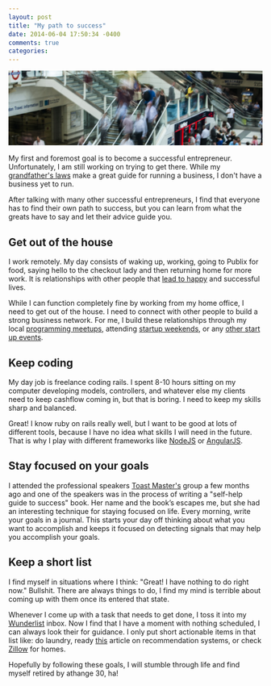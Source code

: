 ```yaml
---
layout: post
title: "My path to success"
date: 2014-06-04 17:50:34 -0400
comments: true
categories: 
---
```


<img src="/images/escalator.jpg" title="My path to success" />


My first and foremost goal is to become a successful entrepreneur.  Unfortunately, I am still working on trying to get there.  While my [grandfather's laws](/coleman-laws) make a great guide for running a business, I don't have a business yet to run.

After talking with many other successful entrepreneurs, I find that everyone has to find their own path to success, but you can learn from what the greats have to say and let their advice guide you.

## Get out of the house
I work remotely.  My day consists of waking up, working, going to Publix for food, saying hello to the checkout lady and then returning home for more work.  It is relationships with other people that [lead to happy](http://money.usnews.com/money/personal-finance/articles/2012/03/15/why-good-friends-make-you-happy) and successful lives.  

While I can function completely fine by working from my home office, I need to get out of the house.  I need to connect with other people to build a strong business network.  For me, I build these relationships through my local [programming meetups](http://www.meetup.com/find/events/?keywords=programming), attending [startup weekends](http://startupweekend.org/), or any [other start up events](startupgossip.com).

## Keep coding
My day job is freelance coding rails.  I spent 8-10 hours sitting on my computer developing models, controllers, and whatever else my clients need to keep cashflow coming in, but that is boring.  I need to keep my skills sharp and balanced.  

Great! I know ruby on rails really well, but I want to be good at lots of different tools, because I have no idea what skills I will need in the future.  That is why I play with different frameworks like [NodeJS](/blog/2014/04/30/nodejs-chat-guide/) or [AngularJS](/blog/2014/03/18/reporting-with-rails-part-1/).

## Stay focused on your goals
I attended the professional speakers [Toast Master's](http://www.toastmasters.org/) group a few months ago and one of the speakers was in the process of writing a "self-help guide to success" book.  Her name and the book’s escapes me, but she had an interesting technique for staying focused on life.  Every morning, write your goals in a journal.  This starts your day off thinking about what you want to accomplish and keeps it focused on detecting signals that may help you accomplish your goals.

## Keep a short list
I find myself in situations where I think: "Great! I have nothing to do right now." Bullshit.  There are always things to do, I find my mind is terrible about coming up with them once its entered that state.

Whenever I come up with a task that needs to get done, I toss it into my [Wunderlist](http://wunderlist.com) inbox.  Now I find that I have a moment with nothing scheduled, I can always look their for guidance.  I only put short actionable items in that list like: do laundry, ready [this](http://engineering.richrelevance.com/bandits-recommendation-systems/) article on recommendation systems, or check [Zillow](http://www.zillow.com) for homes.

Hopefully by following these goals, I will stumble through life and find myself retired by athange 30, ha!
